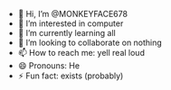- 👋 Hi, I’m @MONKEYFACE678
- 👀 I’m interested in computer
- 🌱 I’m currently learning all
- 💞️ I’m looking to collaborate on nothing
- 📫 How to reach me: yell real loud
- 😄 Pronouns: He
- ⚡ Fun fact: exists (probably)

<!---
MONKEYFACE678/MONKEYFACE678 is a ✨ special ✨ repository because its `README.md` (this file) appears on your GitHub profile.
You can click the Preview link to take a look at your changes.
--->
